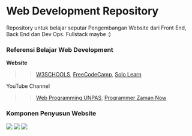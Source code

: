 # Web Development Repository
Repository untuk belajar seputar Pengembangan Website dari Front End, Back End dan Dev Ops. Fullstack maybe :)
### Referensi Belajar Web Development <br>
<b>Website</b> <br>
>> <a href="https://w3schools.com" target="_blank">W3SCHOOLS</a>, <a href="https://freecodecamp.com" target="_blank">FreeCodeCamp</a>, <a href="https://sololearn.com" target="_blank">Solo Learn</a> <br>

YouTube Channel <br>
>> <a href="https://youtube.com/webprogrammingunpas">Web Programming UNPAS</a>, <a href="https://www.youtube.com/c/ProgrammerZamanNow">Programmer Zaman Now</a>

### Komponen Penyusun Website
<img src="https://img.shields.io/badge/HTML-orange?style=for-the-badge&logo=html&logoColor=orange" /> <img src="https://img.shields.io/badge/CSS-skyblue?style=for-the-badge&logo=css&logoColor=skyblue" /> <img src="https://img.shields.io/badge/JAVASCRIPT-yellow?style=for-the-badge&logo=html&logoColor=yellow" />
